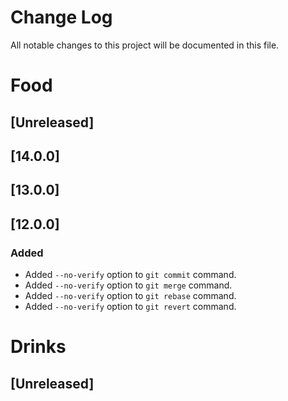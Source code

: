 # Change Log

All notable changes to this project will be documented in this file.

# Food
## [Unreleased] 

## [14.0.0] 

## [13.0.0] 

## [12.0.0]

### Added
- Added `--no-verify` option to `git commit` command.
- Added `--no-verify` option to `git merge` command.
- Added `--no-verify` option to `git rebase` command.
- Added `--no-verify` option to `git revert` command.


# Drinks
## [Unreleased]
